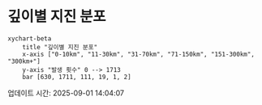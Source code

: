 # 깊이별 지진 분포

```mermaid
xychart-beta
    title "깊이별 지진 분포"
    x-axis ["0-10km", "11-30km", "31-70km", "71-150km", "151-300km", "300km+"]
    y-axis "발생 횟수" 0 --> 1713
    bar [630, 1711, 111, 19, 1, 2]
```

업데이트 시간: 2025-09-01 14:04:07
